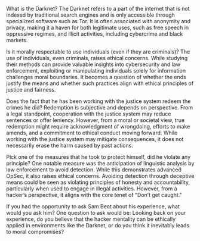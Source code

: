 What is the Darknet?
The Darknet refers to a part of the internet that is not indexed by traditional search engines and is only accessible through specialized software such as Tor. It is often associated with anonymity and privacy, making it a haven for both legitimate uses, such as free speech in oppressive regimes, and illicit activities, including cybercrime and black markets.

Is it morally respectable to use individuals (even if they are criminals)?
The use of individuals, even criminals, raises ethical concerns. While studying their methods can provide valuable insights into cybersecurity and law enforcement, exploiting or manipulating individuals solely for information challenges moral boundaries. It becomes a question of whether the ends justify the means and whether such practices align with ethical principles of justice and fairness.

Does the fact that he has been working with the justice system redeem the crimes he did?
Redemption is subjective and depends on perspective. From a legal standpoint, cooperation with the justice system may reduce sentences or offer leniency. However, from a moral or societal view, true redemption might require acknowledgment of wrongdoing, efforts to make amends, and a commitment to ethical conduct moving forward. While working with the justice system may mitigate consequences, it does not necessarily erase the harm caused by past actions.

Pick one of the measures that he took to protect himself, did he violate any principle?
One notable measure was the anticipation of linguistic analysis by law enforcement to avoid detection. While this demonstrates advanced OpSec, it also raises ethical concerns. Avoiding detection through deceptive means could be seen as violating principles of honesty and accountability, particularly when used to engage in illegal activities. However, from a hacker’s perspective, it aligns with the core tenet of "Don’t get caught."

If you had the opportunity to ask Sam Bent about his experience, what would you ask him?
One question to ask would be: Looking back on your experience, do you believe that the hacker mentality can be ethically applied in environments like the Darknet, or do you think it inevitably leads to moral compromises?
